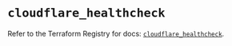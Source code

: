 # `cloudflare_healthcheck`

Refer to the Terraform Registry for docs: [`cloudflare_healthcheck`](https://registry.terraform.io/providers/cloudflare/cloudflare/5.10.0/docs/resources/healthcheck).
